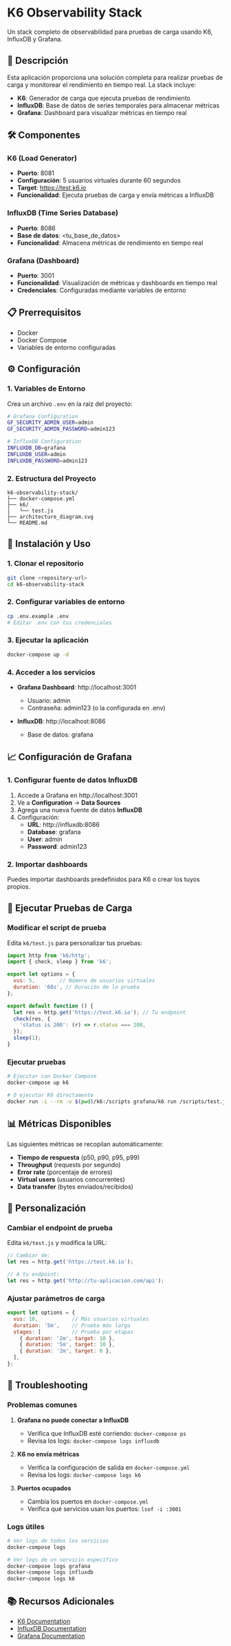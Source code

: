 # K6 Observability Stack

Un stack completo de observabilidad para pruebas de carga usando K6, InfluxDB y Grafana.

## 🚀 Descripción

Esta aplicación proporciona una solución completa para realizar pruebas de carga y monitorear el rendimiento en tiempo real. La stack incluye:

- **K6**: Generador de carga que ejecuta pruebas de rendimiento
- **InfluxDB**: Base de datos de series temporales para almacenar métricas
- **Grafana**: Dashboard para visualizar métricas en tiempo real

## 🛠️ Componentes

### K6 (Load Generator)
- **Puerto**: 8081
- **Configuración**: 5 usuarios virtuales durante 60 segundos
- **Target**: https://test.k6.io
- **Funcionalidad**: Ejecuta pruebas de carga y envía métricas a InfluxDB

### InfluxDB (Time Series Database)
- **Puerto**: 8086
- **Base de datos**: <tu_base_de_datos>
- **Funcionalidad**: Almacena métricas de rendimiento en tiempo real

### Grafana (Dashboard)
- **Puerto**: 3001
- **Funcionalidad**: Visualización de métricas y dashboards en tiempo real
- **Credenciales**: Configuradas mediante variables de entorno

## 📋 Prerrequisitos

- Docker
- Docker Compose
- Variables de entorno configuradas

## ⚙️ Configuración

### 1. Variables de Entorno

Crea un archivo `.env` en la raíz del proyecto:

```bash
# Grafana Configuration
GF_SECURITY_ADMIN_USER=admin
GF_SECURITY_ADMIN_PASSWORD=admin123

# InfluxDB Configuration
INFLUXDB_DB=grafana
INFLUXDB_USER=admin
INFLUXDB_PASSWORD=admin123
```

### 2. Estructura del Proyecto

```
k6-observability-stack/
├── docker-compose.yml
├── k6/
│   └── test.js
├── architecture_diagram.svg
└── README.md
```

## 🚀 Instalación y Uso

### 1. Clonar el repositorio

```bash
git clone <repository-url>
cd k6-observability-stack
```

### 2. Configurar variables de entorno

```bash
cp .env.example .env
# Editar .env con tus credenciales
```

### 3. Ejecutar la aplicación

```bash
docker-compose up -d
```

### 4. Acceder a los servicios

- **Grafana Dashboard**: http://localhost:3001
  - Usuario: admin
  - Contraseña: admin123 (o la configurada en .env)

- **InfluxDB**: http://localhost:8086
  - Base de datos: grafana

## 📈 Configuración de Grafana

### 1. Configurar fuente de datos InfluxDB

1. Accede a Grafana en http://localhost:3001
2. Ve a **Configuration** → **Data Sources**
3. Agrega una nueva fuente de datos **InfluxDB**
4. Configuración:
   - **URL**: http://influxdb:8086
   - **Database**: grafana
   - **User**: admin
   - **Password**: admin123

### 2. Importar dashboards

Puedes importar dashboards predefinidos para K6 o crear los tuyos propios.

## 🧪 Ejecutar Pruebas de Carga

### Modificar el script de prueba

Edita `k6/test.js` para personalizar tus pruebas:

```javascript
import http from 'k6/http';
import { check, sleep } from 'k6';

export let options = {
  vus: 5,        // Número de usuarios virtuales
  duration: '60s', // Duración de la prueba
};

export default function () {
  let res = http.get('https://test.k6.io'); // Tu endpoint
  check(res, {
    'status is 200': (r) => r.status === 200,
  });
  sleep(1);
}
```

### Ejecutar pruebas

```bash
# Ejecutar con Docker Compose
docker-compose up k6

# O ejecutar K6 directamente
docker run -i --rm -v $(pwd)/k6:/scripts grafana/k6 run /scripts/test.js
```

## 📊 Métricas Disponibles

Las siguientes métricas se recopilan automáticamente:

- **Tiempo de respuesta** (p50, p90, p95, p99)
- **Throughput** (requests por segundo)
- **Error rate** (porcentaje de errores)
- **Virtual users** (usuarios concurrentes)
- **Data transfer** (bytes enviados/recibidos)

## 🔧 Personalización

### Cambiar el endpoint de prueba

Edita `k6/test.js` y modifica la URL:

```javascript
// Cambiar de:
let res = http.get('https://test.k6.io');

// A tu endpoint:
let res = http.get('http://tu-aplicacion.com/api');
```

### Ajustar parámetros de carga

```javascript
export let options = {
  vus: 10,           // Más usuarios virtuales
  duration: '5m',    // Prueba más larga
  stages: [          // Prueba por etapas
    { duration: '2m', target: 10 },
    { duration: '5m', target: 10 },
    { duration: '2m', target: 0 },
  ],
};
```

## 🐛 Troubleshooting

### Problemas comunes

1. **Grafana no puede conectar a InfluxDB**
   - Verifica que InfluxDB esté corriendo: `docker-compose ps`
   - Revisa los logs: `docker-compose logs influxdb`

2. **K6 no envía métricas**
   - Verifica la configuración de salida en `docker-compose.yml`
   - Revisa los logs: `docker-compose logs k6`

3. **Puertos ocupados**
   - Cambia los puertos en `docker-compose.yml`
   - Verifica qué servicios usan los puertos: `lsof -i :3001`

### Logs útiles

```bash
# Ver logs de todos los servicios
docker-compose logs

# Ver logs de un servicio específico
docker-compose logs grafana
docker-compose logs influxdb
docker-compose logs k6
```

## 📚 Recursos Adicionales

- [K6 Documentation](https://k6.io/docs/)
- [InfluxDB Documentation](https://docs.influxdata.com/)
- [Grafana Documentation](https://grafana.com/docs/)
